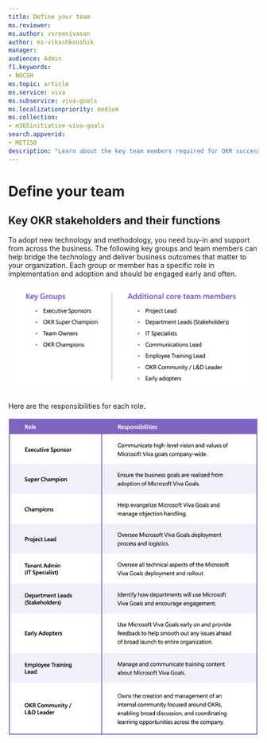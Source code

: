 ```yaml
---
title: Define your team
ms.reviewer: 
ms.author: vsreenivasan
author: ms-vikashkoushik
manager: 
audience: Admin
f1.keywords:
- NOCSH
ms.topic: article
ms.service: viva
ms.subservice: viva-goals
ms.localizationpriority: medium
ms.collection:  
- m365initiative-viva-goals  
search.appverid:
- MET150
description: "Learn about the key team members required for OKR success"
---
```


# Define your team

## Key OKR stakeholders and their functions

To adopt new technology and methodology, you need buy-in and support from across the business. The following key groups and team members can help bridge the technology and deliver business outcomes that matter to your organization. Each group or member has a specific role in implementation and adoption and should be engaged early and often.

![Picture of a table showing O K R key stakeholders.](../media/goals/1/12/a.png)

Here are the responsibilities for each role.

![Picture of a table showing O K R stakeholder role responsibilities.](../media/goals/1/12/b.png)
